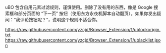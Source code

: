 uBO 包含自用元素过滤规则，谨慎使用。删除了没有用的东西，像是 Google 搜索框和部分页面的 “下一页” 按钮（使用东方永夜机脚本自动翻页）。如果你发出疑问：“我评论按钮呢？”，说明这个规则不适合你。

https://raw.githubusercontent.com/yzcjd/Browser_Extension/1/ublockorigin.txt
https://raw.githubusercontent.com/yzcjd/Browser_Extension/1/ublacklist.json

